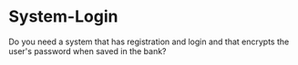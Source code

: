 # System-Login
Do you need a system that has registration and login and that encrypts the user's password when saved in the bank?

